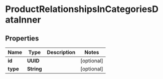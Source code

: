 

# ProductRelationshipsInCategoriesDataInner


## Properties

| Name | Type | Description | Notes |
|------------ | ------------- | ------------- | -------------|
|**id** | **UUID** |  |  [optional] |
|**type** | **String** |  |  [optional] |



